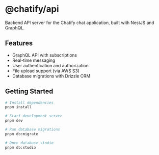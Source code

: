 # @chatify/api

Backend API server for the Chatify chat application, built with NestJS and GraphQL.

## Features

- GraphQL API with subscriptions
- Real-time messaging
- User authentication and authorization
- File upload support (via AWS S3)
- Database migrations with Drizzle ORM

## Getting Started

```bash
# Install dependencies
pnpm install

# Start development server
pnpm dev

# Run database migrations
pnpm db:migrate

# Open database studio
pnpm db:studio
```
